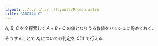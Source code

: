 ```yaml
---
layout: ../../../../../layouts/Procon.astro
title: "ABC344 C"
---
```

$A$, $B$, $C$ を全探索して $A + B + C$ の値となりうる数値をハッシュに貯めておく.

そうすることで $X_i$ についての判定を $O(1)$ で行える.
